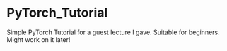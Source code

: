 # PyTorch_Tutorial
Simple PyTorch Tutorial for a guest lecture I gave. Suitable for beginners. Might work on it later!
